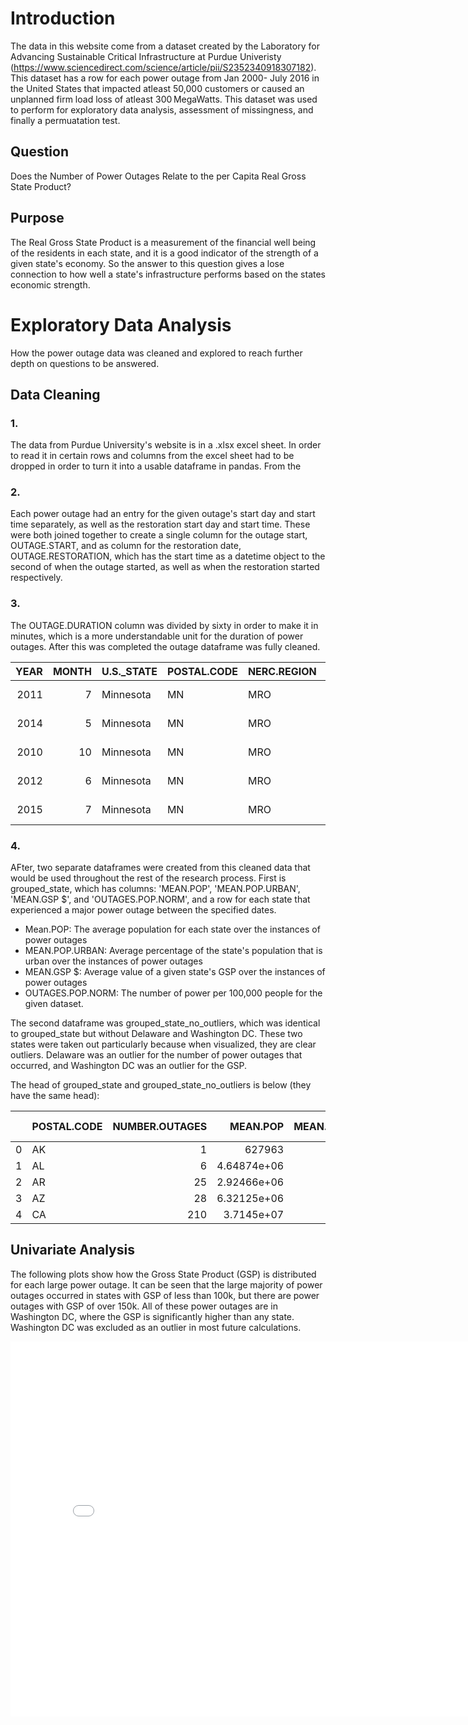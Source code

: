 # Introduction

The data in this website come from a dataset created by the Laboratory for Advancing Sustainable Critical Infrastructure at Purdue Univeristy (https://www.sciencedirect.com/science/article/pii/S2352340918307182). This dataset has a row for each power outage from Jan 2000- July 2016 in the United States that impacted atleast 50,000 customers or caused an unplanned firm load loss of atleast 300 MegaWatts. This dataset was used to perform for exploratory data analysis, assessment of missingness, and finally a permuatation test.

## Question

Does the Number of Power Outages Relate to the per Capita Real Gross State Product?

## Purpose

The Real Gross State Product is a measurement of the financial well being of the residents in each state, and it is a good indicator of the strength of a given state's economy. So the answer to this question gives a lose connection to how well a state's infrastructure performs based on the states economic strength.

# Exploratory Data Analysis

How the power outage data was cleaned and explored to reach further depth on questions to be answered. 

## Data Cleaning

### 1.

The data from Purdue University's website is in a .xlsx excel sheet. In order to read it in certain rows and columns from the excel sheet had to be dropped in order to turn it into a usable dataframe in pandas. From the

### 2.

Each power outage had an entry for the given outage's start day and start time separately, as well as the restoration start day and start time. These were both joined together to create a single column for the outage start, OUTAGE.START, and as column for the restoration date, OUTAGE.RESTORATION, which has the start time as a datetime object to the second of when the outage started, as well as when the restoration started respectively. 

### 3.

The OUTAGE.DURATION column was divided by sixty in order to make it in minutes, which is a more understandable unit for the duration of power outages. After this was completed the outage dataframe was fully cleaned. 

|   YEAR |   MONTH | U.S._STATE   | POSTAL.CODE   | NERC.REGION   | CLIMATE.REGION     |   ANOMALY.LEVEL | CLIMATE.CATEGORY   | OUTAGE.START.DATE   | OUTAGE.START.TIME   | OUTAGE.RESTORATION.DATE   | OUTAGE.RESTORATION.TIME   | CAUSE.CATEGORY     | CAUSE.CATEGORY.DETAIL   |   HURRICANE.NAMES |   OUTAGE.DURATION |   DEMAND.LOSS.MW |   CUSTOMERS.AFFECTED |   RES.PRICE |   COM.PRICE |   IND.PRICE |   TOTAL.PRICE |   RES.SALES |   COM.SALES |   IND.SALES |   TOTAL.SALES |   RES.PERCEN |   COM.PERCEN |   IND.PERCEN |   RES.CUSTOMERS |   COM.CUSTOMERS |   IND.CUSTOMERS |   TOTAL.CUSTOMERS |   RES.CUST.PCT |   COM.CUST.PCT |   IND.CUST.PCT |   PC.REALGSP.STATE |   PC.REALGSP.USA |   PC.REALGSP.REL |   PC.REALGSP.CHANGE |   UTIL.REALGSP |   TOTAL.REALGSP |   UTIL.CONTRI |   PI.UTIL.OFUSA |   POPULATION |   POPPCT_URBAN |   POPPCT_UC |   POPDEN_URBAN |   POPDEN_UC |   POPDEN_RURAL |   AREAPCT_URBAN |   AREAPCT_UC |   PCT_LAND |   PCT_WATER_TOT |   PCT_WATER_INLAND |
|-------:|--------:|:-------------|:--------------|:--------------|:-------------------|----------------:|:-------------------|:--------------------|:--------------------|:--------------------------|:--------------------------|:-------------------|:------------------------|------------------:|------------------:|-----------------:|---------------------:|------------:|------------:|------------:|--------------:|------------:|------------:|------------:|--------------:|-------------:|-------------:|-------------:|----------------:|----------------:|----------------:|------------------:|---------------:|---------------:|---------------:|-------------------:|-----------------:|-----------------:|--------------------:|---------------:|----------------:|--------------:|----------------:|-------------:|---------------:|------------:|---------------:|------------:|---------------:|----------------:|-------------:|-----------:|----------------:|-------------------:|
|   2011 |       7 | Minnesota    | MN            | MRO           | East North Central |            -0.3 | normal             | 2011-07-01 00:00:00 | 17:00:00            | 2011-07-03 00:00:00       | 20:00:00                  | severe weather     | nan                     |               nan |              3060 |              nan |                70000 |       11.6  |        9.18 |        6.81 |          9.28 | 2.33292e+06 | 2.11477e+06 | 2.11329e+06 |   6.56252e+06 |      35.5491 |      32.225  |      32.2024 |         2308736 |          276286 |           10673 |           2595696 |        88.9448 |        10.644  |       0.411181 |              51268 |            47586 |          1.07738 |                 1.6 |           4802 |          274182 |       1.75139 |             2.2 |      5348119 |          73.27 |       15.28 |           2279 |      1700.5 |           18.2 |            2.14 |          0.6 |    91.5927 |         8.40733 |            5.47874 |
|   2014 |       5 | Minnesota    | MN            | MRO           | East North Central |            -0.1 | normal             | 2014-05-11 00:00:00 | 18:38:00            | 2014-05-11 00:00:00       | 18:39:00                  | intentional attack | vandalism               |               nan |                 1 |              nan |                  nan |       12.12 |        9.71 |        6.49 |          9.28 | 1.58699e+06 | 1.80776e+06 | 1.88793e+06 |   5.28423e+06 |      30.0325 |      34.2104 |      35.7276 |         2345860 |          284978 |            9898 |           2640737 |        88.8335 |        10.7916 |       0.37482  |              53499 |            49091 |          1.08979 |                 1.9 |           5226 |          291955 |       1.79    |             2.2 |      5457125 |          73.27 |       15.28 |           2279 |      1700.5 |           18.2 |            2.14 |          0.6 |    91.5927 |         8.40733 |            5.47874 |
|   2010 |      10 | Minnesota    | MN            | MRO           | East North Central |            -1.5 | cold               | 2010-10-26 00:00:00 | 20:00:00            | 2010-10-28 00:00:00       | 22:00:00                  | severe weather     | heavy wind              |               nan |              3000 |              nan |                70000 |       10.87 |        8.19 |        6.07 |          8.15 | 1.46729e+06 | 1.80168e+06 | 1.9513e+06  |   5.22212e+06 |      28.0977 |      34.501  |      37.366  |         2300291 |          276463 |           10150 |           2586905 |        88.9206 |        10.687  |       0.392361 |              50447 |            47287 |          1.06683 |                 2.7 |           4571 |          267895 |       1.70627 |             2.1 |      5310903 |          73.27 |       15.28 |           2279 |      1700.5 |           18.2 |            2.14 |          0.6 |    91.5927 |         8.40733 |            5.47874 |
|   2012 |       6 | Minnesota    | MN            | MRO           | East North Central |            -0.1 | normal             | 2012-06-19 00:00:00 | 04:30:00            | 2012-06-20 00:00:00       | 23:00:00                  | severe weather     | thunderstorm            |               nan |              2550 |              nan |                68200 |       11.79 |        9.25 |        6.71 |          9.19 | 1.85152e+06 | 1.94117e+06 | 1.99303e+06 |   5.78706e+06 |      31.9941 |      33.5433 |      34.4393 |         2317336 |          278466 |           11010 |           2606813 |        88.8954 |        10.6822 |       0.422355 |              51598 |            48156 |          1.07148 |                 0.6 |           5364 |          277627 |       1.93209 |             2.2 |      5380443 |          73.27 |       15.28 |           2279 |      1700.5 |           18.2 |            2.14 |          0.6 |    91.5927 |         8.40733 |            5.47874 |
|   2015 |       7 | Minnesota    | MN            | MRO           | East North Central |             1.2 | warm               | 2015-07-18 00:00:00 | 02:00:00            | 2015-07-19 00:00:00       | 07:00:00                  | severe weather     | nan                     |               nan |              1740 |              250 |               250000 |       13.07 |       10.16 |        7.74 |         10.43 | 2.02888e+06 | 2.16161e+06 | 1.77794e+06 |   5.97034e+06 |      33.9826 |      36.2059 |      29.7795 |         2374674 |          289044 |            9812 |           2673531 |        88.8216 |        10.8113 |       0.367005 |              54431 |            49844 |          1.09203 |                 1.7 |           4873 |          292023 |       1.6687  |             2.2 |      5489594 |          73.27 |       15.28 |           2279 |      1700.5 |           18.2 |            2.14 |          0.6 |    91.5927 |         8.40733 |            5.47874 |

### 4.

 AFter, two separate dataframes were created from this cleaned data that would be used throughout the rest of the research process. First is grouped_state, which has columns: 'MEAN.POP', 'MEAN.POP.URBAN', 'MEAN.GSP $', and 'OUTAGES.POP.NORM', and a row for each state that experienced a major power outage between the specified dates. 

- Mean.POP: The average population for each state over the instances of power outages
- MEAN.POP.URBAN: Average percentage of the state's population that is urban over the instances of power outages
- MEAN.GSP $: Average value of a given state's GSP over the instances of power outages
- OUTAGES.POP.NORM: The number of power per 100,000 people for the given dataset. 

The second dataframe was grouped_state_no_outliers, which was identical to grouped_state but without Delaware and Washington DC. These two states were taken out particularly because when visualized, they are clear outliers. Delaware was an outlier for the number of power outages that occurred, and Washington DC was an outlier for the GSP. 

The head of grouped_state and grouped_state_no_outliers is below (they have the same head):

|    | POSTAL.CODE   |   NUMBER.OUTAGES |         MEAN.POP |   MEAN.POP.URBAN |   OUTAGES.POP.NORM |   MEAN.GSP $ |
|---:|:--------------|-----------------:|-----------------:|-----------------:|-------------------:|-------------:|
|  0 | AK            |                1 | 627963           |            21.56 |           0.159245 |      57401   |
|  1 | AL            |                6 |      4.64874e+06 |            10.39 |           0.129067 |      35446.8 |
|  2 | AR            |               25 |      2.92466e+06 |            16.62 |           0.854799 |      35929.3 |
|  3 | AZ            |               28 |      6.32125e+06 |             9.74 |           0.44295  |      38953   |
|  4 | CA            |              210 |      3.7145e+07  |             5.22 |           0.565352 |      53212.3 |

## Univariate Analysis

The following plots show how the Gross State Product (GSP) is distributed for each large power outage. It can be seen that the large majority of power outages occurred in states with GSP of less than 100k, but there are power outages with GSP of over 150k. All of these power outages are in Washington DC, where the GSP is significantly higher than any state. Washington DC was excluded as an outlier in most future calculations. 

<iframe src="power-outage-repo/assets/Univarite_plot.html" width=800 height=600 frameBorder=0></iframe>
